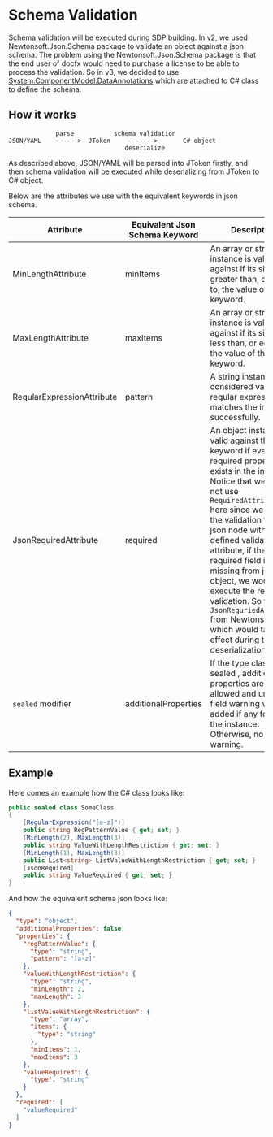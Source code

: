 # Schema Validation
Schema validation will be executed during SDP building. In v2, we used Newtonsoft.Json.Schema package to validate an object against a json schema. The problem using the Newtonsoft.Json.Schema package is that the end user of docfx would need to purchase a license to be able to process the validation. So in v3, we decided to use [System.ComponentModel.DataAnnotations](https://docs.microsoft.com/en-us/dotnet/api/system.componentmodel.dataannotations?view=netframework-4.7.2) which are attached to C# class to define the schema. 

## How it works
```
             parse           schema validation
JSON/YAML   ------->  JToken     ------->       C# object
                                deserialize
```
As described above, JSON/YAML will be parsed into JToken firstly, and then schema validation will be executed while deserializing from JToken to C# object.

Below are the attributes we use with the equivalent keywords in json schema. 

| Attribute | Equivalent Json Schema Keyword | Description | Namespace |
| - | - | - | - |
| MinLengthAttribute | minItems | An array or string instance is valid against if its size is greater than, or equal to, the value of this keyword. | System.ComponentModel.DataAnnotations |
| MaxLengthAttribute | maxItems | An array or string instance is valid against if its size is less than, or equal to, the value of this keyword. | System.ComponentModel.DataAnnotations |
| RegularExpressionAttribute | pattern | A string instance is considered valid if the regular expression matches the instance successfully. | System.ComponentModel.DataAnnotations |
| JsonRequiredAttribute | required | An object instance is valid against this keyword if every required property exists in the instance. Notice that we could not use `RequiredAttribute` here since we execute the validation for each json node with the defined validation attribute, if the required field is missing from json object, we would not execute the requried validation. So we use `JsonRequriedAttribute` from Newtonsoft.Json, which would take effect during the deserialization. | Newtonsoft.Json |
| `sealed` modifier | additionalProperties | If the type class is sealed , additional properties are not allowed and unknown field warning will be added if any found in the instance. Otherwise, no warning. | Newtonsoft.Json |

## Example
Here comes an example how the C# class looks like:
```csharp
public sealed class SomeClass
{
    [RegularExpression("[a-z]")]
    public string RegPatternValue { get; set; }
    [MinLength(2), MaxLength(3)]
    public string ValueWithLengthRestriction { get; set; }
    [MinLength(1), MaxLength(3)]
    public List<string> ListValueWithLengthRestriction { get; set; }
    [JsonRequired]
    public string ValueRequired { get; set; }
}
```
And how the equivalent schema json looks like:
```json
{
  "type": "object",
  "additionalProperties": false,
  "properties": {
    "regPatternValue": {
      "type": "string",
      "pattern": "[a-z]"
    },
    "valueWithLengthRestriction": {
      "type": "string",
      "minLength": 2,
      "maxLength": 3
    },
    "listValueWithLengthRestriction": {
      "type": "array",
      "items": {
        "type": "string"
      },
      "minItems": 1,
      "maxItems": 3
    },
    "valueRequired": {
      "type": "string"
    }
  },
  "required": [
    "valueRequired"
  ]
}
```
